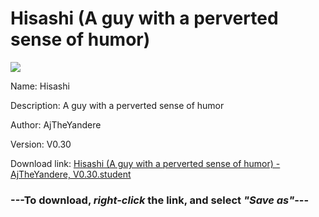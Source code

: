 # Hisashi (A guy with a perverted sense of humor)

<img src = "https://raw.githubusercontent.com/Arbiter1223/Daigaku-Gurashi-Custom-Students/master/Students/Files/Hisashi%20(A%20guy%20with%20a%20perverted%20sense%20of%20humor).png">

Name: Hisashi

Description: A guy with a perverted sense of humor

Author: AjTheYandere

Version: V0.30

Download link: <a href="https://raw.githubusercontent.com/Arbiter1223/Daigaku-Gurashi-Custom-Students/master/Students/Files/Hisashi%20(A%20guy%20with%20a%20perverted%20sense%20of%20humor)%20-%20AjTheYandere%2C%20V0.30.student">Hisashi (A guy with a perverted sense of humor) - AjTheYandere, V0.30.student</a>

### ---**To download, _right-click_ the link, and select _"Save as"_**---
